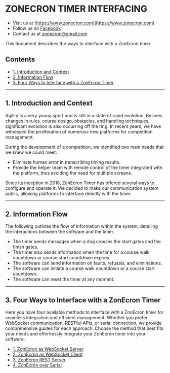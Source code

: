# ZONECRON TIMER INTERFACING

- Visit us at [https://www.zonecron.com](https://www.zonecron.com)
- Follow us on [Facebook](https://facebook.com/zonecron)
- Contact us at [zonecron@gmail.com](mailto:zonecron@gmail.com)

This document describes the ways to interface with a ZonEcron timer.

## Contents
- [1. Introduction and Context](#1-introduction-and-context)
- [2. Information Flow](#2-information-flow)
- [3. Four Ways to Interface with a ZonEcron Timer](#3-four-ways-to-interface-with-a-zonecron-timer)

---

## 1. Introduction and Context

Agility is a very young sport and is still in a state of rapid evolution. Besides changes in rules, course design, obstacles, and handling techniques, significant evolution is also occurring off the ring. In recent years, we have witnessed the proliferation of numerous new platforms for competition management.

During the development of a competition, we identified two main needs that we knew we could meet:
- Eliminate human error in transcribing timing results.
- Provide the helper team with remote control of the timer integrated with the platform, thus avoiding the need for multiple screens.

Since its inception in 2018, ZonEcron Timer has offered several ways to configure and operate it. We decided to make our communication system public, allowing platforms to interface directly with the timer.

---

## 2. Information Flow

The following outlines the flow of information within the system, detailing the interactions between the software and the timer.

- The timer sends messages when a dog crosses the start gates and the finish gates.
- The timer also sends information when the time for a course walk countdown or course start countdown expires.
- The software can send information on faults, refusals, and eliminations.
- The software can initiate a course walk countdown or a course start countdown.
- The software can reset the timer at any moment.

---

## 3. Four Ways to Interface with a ZonEcron Timer

Here you have four available methods to interface with a ZonEcron timer for seamless integration and efficient management. Whether you prefer WebSocket communication, RESTful APIs, or serial connection, we provide comprehensive guides for each approach. Choose the method that best fits your needs and effortlessly integrate your ZonEcron timer into your software.

- [1. ZonEcron as WebSocket Server](WebsocketServer.md)
- [2. ZonEcron as WebSocket Client](WebsocketClient.md)
- [3. ZonEcron REST Server](RESTserver.md)
- [4. ZonEcron over Serial](Serial.md)
